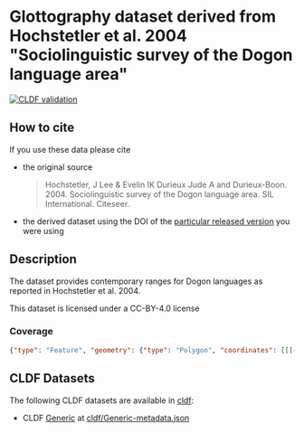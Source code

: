 # Glottography dataset derived from Hochstetler et al. 2004 "Sociolinguistic survey of the Dogon language area"

[![CLDF validation](https://github.com/Glottography/hochstetler2004sociolinguistic/workflows/CLDF-validation/badge.svg)](https://github.com/Glottography/hochstetler2004sociolinguistic/actions?query=workflow%3ACLDF-validation)

## How to cite

If you use these data please cite
- the original source
  > Hochstetler, J Lee & Evelin IK Durieux Jude A and Durieux-Boon. 2004. Sociolinguistic survey of the Dogon language area. SIL International. Citeseer.
- the derived dataset using the DOI of the [particular released version](../../releases/) you were using

## Description


The dataset provides contemporary ranges for Dogon languages as reported in Hochstetler et al. 2004.

This dataset is licensed under a CC-BY-4.0 license




### Coverage

```geojson
{"type": "Feature", "geometry": {"type": "Polygon", "coordinates": [[[-4.322181049831393, 13.761590401581921], [-4.121339255468173, 14.572803326385964], [-3.813928855362851, 14.63166166126907], [-3.797653372627388, 14.859011008445503], [-3.4598955206284243, 15.120125899920632], [-2.966101509949738, 15.020612092468456], [-2.7734318918773733, 15.145880611172231], [-2.9901628939208074, 14.566853664169988], [-2.7604992088896667, 14.541123975748398], [-1.9462522274351584, 14.77014702407097], [-2.1740972462648003, 15.096863612989859], [-2.4500222568895307, 15.017901029839317], [-2.34528528017935, 15.122403666347005], [-2.0921738785650397, 15.21843555072007], [-2.057922080215759, 14.982264789265976], [-1.8335988847462477, 15.116615014445868], [-1.634382716725932, 15.026723412656523], [-1.7988377597062064, 14.852907682927354], [-1.6452014982580256, 14.614290613155644], [-1.850609726459844, 14.569964956944261], [-1.7794626898634358, 14.341714227207671], [-2.0977916699150994, 14.171710583904826], [-2.4770621327624838, 14.303710269596483], [-2.6865926384963017, 14.14653470136608], [-2.706301414071649, 13.770333729731313], [-3.363495459862499, 13.81134519854865], [-3.657269006340936, 13.442926452932403], [-4.135247193837442, 13.389276941993419], [-4.140978663896534, 13.710089162483433], [-4.322181049831393, 13.761590401581921]], [[-2.935947264328273, 14.352834953931547], [-2.9511326523813186, 14.339735679457648], [-2.90214387490962, 14.342454168262668], [-2.90284430001435, 14.343671956975683], [-2.935947264328273, 14.352834953931547]], [[-2.952639013600151, 14.973775901773852], [-2.9545976121082815, 14.973436461519903], [-2.9521198390517394, 14.967024644917524], [-2.9510734642786396, 14.968296413329195], [-2.952639013600151, 14.973775901773852]], [[-3.015211607233314, 14.341991725394276], [-3.028889385168766, 14.327668026000541], [-2.962353668523786, 14.338665600280494], [-2.9633088161248597, 14.339706019630952], [-3.015211607233314, 14.341991725394276]], [[-3.1111343524594277, 14.704906985495969], [-3.1864729714077704, 14.678274346400636], [-3.2313587398487735, 14.59649564148146], [-3.1019346571422743, 14.568255098444448], [-3.1111343524594277, 14.704906985495969]], [[-3.123013529012923, 14.064866865164213], [-3.116853294737955, 14.0538963259573], [-3.0850113911838397, 14.025879450191113], [-3.085031174700478, 14.027280925233681], [-3.123013529012923, 14.064866865164213]], [[-3.43064633477383, 14.051401491102412], [-3.426921021295639, 14.04620805129692], [-3.3955823937305185, 14.103978219845917], [-3.3969616879542435, 14.103677370113273], [-3.43064633477383, 14.051401491102412]], [[-3.430745089751001, 14.002898044117128], [-3.426825414183095, 13.998518027147487], [-3.414375137082925, 14.015280310790718], [-3.415787769507596, 14.015410480616461], [-3.430745089751001, 14.002898044117128]], [[-3.621989434327844, 14.167302548821963], [-3.6217263879113775, 14.17046266422631], [-3.625214419884081, 14.171098470020189], [-3.6253787060155305, 14.169689926738961], [-3.621989434327844, 14.167302548821963]], [[-3.913943273051644, 14.339568618361463], [-3.914180136749814, 14.341550825591547], [-3.922951467393133, 14.33928467823235], [-3.9219316324032962, 14.338324492090042], [-3.913943273051644, 14.339568618361463]]]}, "properties": {}}
```


## CLDF Datasets

The following CLDF datasets are available in [cldf](cldf):

- CLDF [Generic](https://github.com/cldf/cldf/tree/master/modules/Generic) at [cldf/Generic-metadata.json](cldf/Generic-metadata.json)